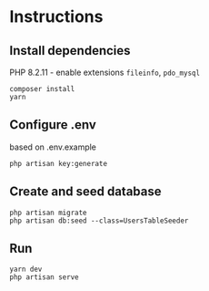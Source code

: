 # Instructions
## Install dependencies
PHP 8.2.11 - enable extensions `fileinfo`, `pdo_mysql`
```
composer install
yarn
```
## Configure .env
based on .env.example
```
php artisan key:generate
```
## Create and seed database
```
php artisan migrate
php artisan db:seed --class=UsersTableSeeder
```
## Run
```
yarn dev
php artisan serve
```